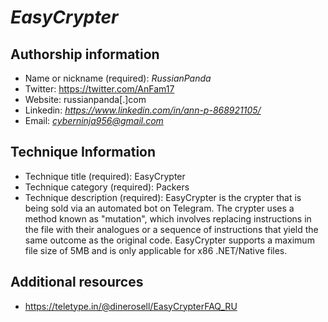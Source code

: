 # *EasyCrypter*

## Authorship information
* Name or nickname (required): *RussianPanda*
* Twitter: https://twitter.com/AnFam17
* Website: russianpanda[.]com
* Linkedin: *https://www.linkedin.com/in/ann-p-868921105/*
* Email: *cyberninja956@gmail.com*
  
## Technique Information
* Technique title (required): EasyCrypter
* Technique category (required): Packers
* Technique description (required): EasyCrypter is the crypter that is being sold via an automated bot on Telegram. The crypter uses a method known as "mutation", which involves replacing instructions in the file with their analogues or a sequence of instructions that yield the same outcome as the original code. EasyCrypter supports a maximum file size of 5MB and is only applicable for x86 .NET/Native files. 

## Additional resources
* https://teletype.in/@dinerosell/EasyCrypterFAQ_RU
